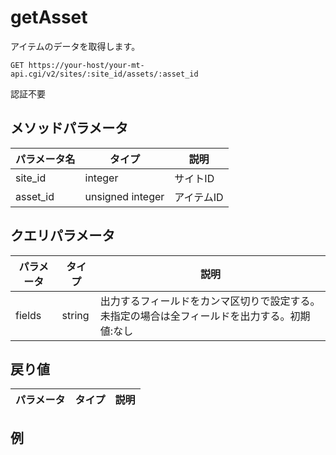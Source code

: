 # getAsset

アイテムのデータを取得します。

```
GET https://your-host/your-mt-api.cgi/v2/sites/:site_id/assets/:asset_id
```

認証不要

## メソッドパラメータ

|パラメータ名|タイプ|説明|
|---|---|---|
|site_id|integer|サイトID|
|asset_id|unsigned integer|アイテムID|

## クエリパラメータ

|パラメータ|タイプ|説明|
|---|---|---|
|fields|string|出力するフィールドをカンマ区切りで設定する。未指定の場合は全フィールドを出力する。初期値:なし|

## 戻り値

|パラメータ|タイプ|説明|
|---|---|---|

## 例
